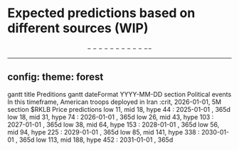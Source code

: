 # Expected predictions based on different sources (WIP)
$$------------$$

---
config:
  theme: forest
---
gantt
    title Preditions gantt
    dateFormat  YYYY-MM-DD
    section Political events
    In this timeframe, American troops deployed in Iran :crit, 2026-01-01, 5M
    section $RKLB Price predictions
    low 11,  mid 18,  hype 44  : 2025-01-01  , 365d
    low 18,  mid 31,  hype 74  : 2026-01-01  , 365d
    low 26,  mid 43,  hype 103 : 2027-01-01  , 365d
    low 38,  mid 64,  hype 153 : 2028-01-01  , 365d
    low 56,  mid 94,  hype 225 : 2029-01-01  , 365d
    low 85,  mid 141, hype 338 : 2030-01-01  , 365d
    low 113, mid 188, hype 452 : 2031-01-01  , 365d

